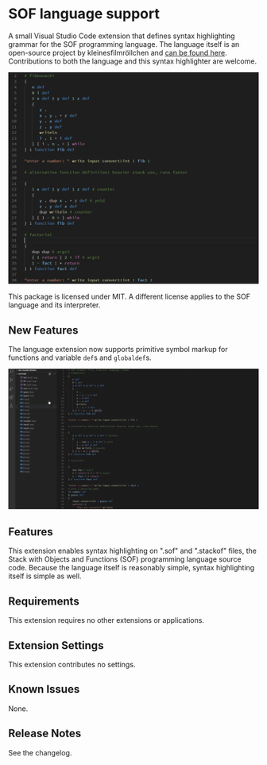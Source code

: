 # SOF language support

A small Visual Studio Code extension that defines syntax highlighting grammar for the SOF programming language. The language itself is an open-source project by kleinesfilmröllchen and [can be found here](https://github.com/kleinesfilmroellchen/sof-language). Contributions to both the language and this syntax highlighter are welcome.

![](https://github.com/kleinesfilmroellchen/sof-syntaxhighlight/raw/master/sof-language-support/example-syntaxhighlight.png)

This package is licensed under MIT. A different license applies to the SOF language and its interpreter.

## New Features

The language extension now supports primitive symbol markup for functions and variable `def`s and `globaldef`s.

![](https://github.com/kleinesfilmroellchen/sof-syntaxhighlight/raw/master/sof-language-support/example-symbol-outline.gif)

## Features

This extension enables syntax highlighting on ".sof" and ".stackof" files, the Stack with Objects and Functions (SOF) programming language source code. Because the language itself is reasonably simple, syntax highlighting itself is simple as well.

## Requirements

This extension requires no other extensions or applications.

## Extension Settings

This extension contributes no settings.

## Known Issues

None.

## Release Notes

See the changelog.